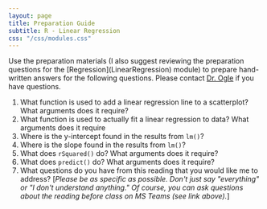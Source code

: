```yaml
---
layout: page
title: Preparation Guide
subtitle: R - Linear Regression
css: "/css/modules.css"
---
```


<div class="alert alert-warning">
Use the preparation materials (I also suggest reviewing the preparation questions for the [Regression](LinearRegression) module) to prepare hand-written answers for the following questions. Please contact <a href="https://teams.microsoft.com/l/channel/19%3ad26a8cc37740458aaf93fe10815c9eb1%40thread.tacv2/Questions%2520-%2520Preparation%2520Guide?groupId=1c605bf3-86b9-4b57-8b0c-1753c67bf54a&tenantId=b70d8bab-80b6-4766-b5da-fcfdabdf71c7" target="_blank">Dr. Ogle</a> if you have questions.
</div>

1. What function is used to add a linear regression line to a scatterplot? What arguments does it require?
1. What function is used to actually fit a linear regression to data? What arguments does it require
1. Where is the y-intercept found in the results from `lm()`?
1. Where is the slope found in the results from `lm()`?
1. What does `rSquared()` do? What arguments does it require?
1. What does `predict()` do? What arguments does it require?
1. What questions do you have from this reading that you would like me to address? [*Please be as specific as possible. Don't just say "everything" or "I don't understand anything." Of course, you can ask questions about the reading before class on MS Teams (see link above).*]
